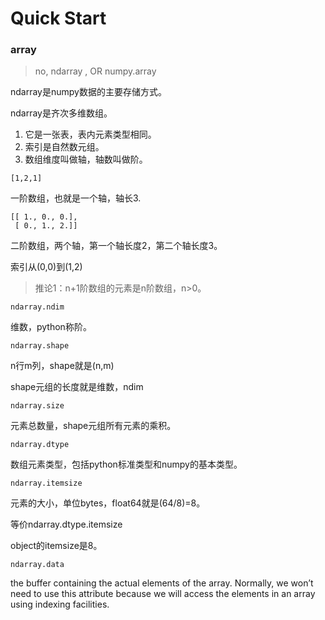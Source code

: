 # Quick Start

### array

> no, ndarray , OR numpy.array

ndarray是numpy数据的主要存储方式。

ndarray是齐次多维数组。

1. 它是一张表，表内元素类型相同。
2. 索引是自然数元组。
3. 数组维度叫做轴，轴数叫做阶。

`[1,2,1]`

一阶数组，也就是一个轴，轴长3.

```
[[ 1., 0., 0.],
 [ 0., 1., 2.]]
```

二阶数组，两个轴，第一个轴长度2，第二个轴长度3。

索引从\(0,0\)到\(1,2\)

> 推论1：n+1阶数组的元素是n阶数组，n&gt;0。

`ndarray.ndim`

维数，python称阶。

`ndarray.shape`

n行m列，shape就是\(n,m\)

shape元组的长度就是维数，ndim

`ndarray.size`

元素总数量，shape元组所有元素的乘积。

`ndarray.dtype`

数组元素类型，包括python标准类型和numpy的基本类型。

`ndarray.itemsize`

元素的大小，单位bytes，float64就是\(64/8\)=8。

等价ndarray.dtype.itemsize

object的itemsize是8。

`ndarray.data`

the buffer containing the actual elements of the array. Normally, we won’t need to use this attribute because we will access the elements in an array using indexing facilities.

